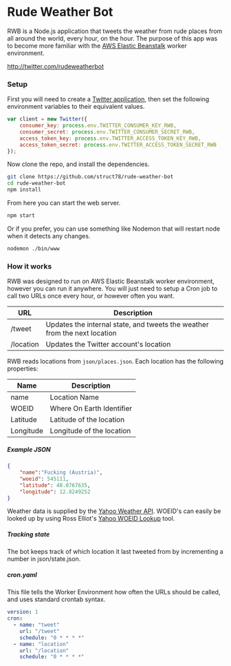 # Rude Weather Bot

RWB is a Node.js application that tweets the weather from rude places from all around the world, every hour, on the hour. The purpose of this app was to become more familiar with the [AWS Elastic Beanstalk](https://aws.amazon.com/elasticbeanstalk/) worker environment.

http://twitter.com/rudeweatherbot

### Setup
First you will need to create a [Twitter application](https://dev.twitter.com), then set the following environment variables to their equivalent values.

```js
var client = new Twitter({
	consumer_key: process.env.TWITTER_CONSUMER_KEY_RWB,
	consumer_secret: process.env.TWITTER_CONSUMER_SECRET_RWB,
	access_token_key: process.env.TWITTER_ACCESS_TOKEN_KEY_RWB,
	access_token_secret: process.env.TWITTER_ACCESS_TOKEN_SECRET_RWB
});
```

Now clone the repo, and install the dependencies.

```bash
git clone https://github.com/struct78/rude-weather-bot
cd rude-weather-bot
npm install
```
From here you can start the web server.
```bash
npm start
```

Or if you prefer, you can use something like Nodemon that will restart node when it detects any changes.

```bash
nodemon ./bin/www
```

### How it works

RWB was designed to run on AWS Elastic Beanstalk worker environment, however you can run it anywhere. You will just need to setup a Cron job to call two URLs once every hour, or however often you want.

| URL | Description |
|-----|--------------|
| /tweet | Updates the internal state, and tweets the weather from the next location |
| /location | Updates the Twitter account's location |

RWB reads locations from ```json/places.json```. Each location has the following properties:

| Name | Description |
|------|--------------|
| name | Location Name
| WOEID | Where On Earth Identifier
| Latitude | Latitude of the location
| Longitude | Longitude of the location

##### Example JSON

```json
{
	"name":"Fucking (Austria)",
	"woeid": 545111,
	"latitude": 48.0767635,
	"longitude": 12.8249252
}
```

Weather data is supplied by the [Yahoo Weather API](https://developer.yahoo.com/weather).
WOEID's can easily be looked up by using Ross Elliot's [Yahoo WOEID Lookup](woeid.rosselliot.co.nz/lookup) tool.

##### Tracking state
The bot keeps track of which location it last tweeted from by incrementing a number in json/state.json.

##### cron.yaml
This file tells the Worker Environment how often the URLs should be called, and uses standard crontab syntax.

```yaml
version: 1
cron:
  - name: "tweet"
    url: "/tweet"
    schedule: "0 * * * *"
  - name: "location"
    url: "/location"
    schedule: "0 * * * *"
```
